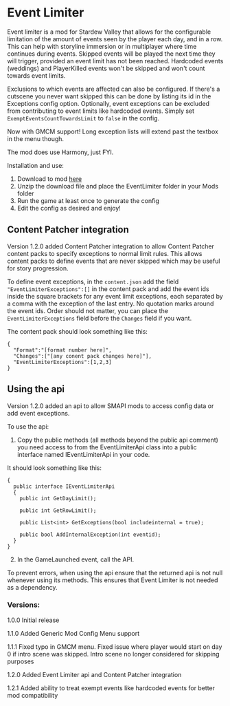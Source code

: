 # Event Limiter

Event limiter is a mod for Stardew Valley that allows for the configurable limitation of the amount of events seen by the player each day, and in a row. 
This can help with storyline immersion or in multiplayer where time continues during events. 
Skipped events will be played the next time they will trigger, provided an event limit has not been reached.
Hardcoded events (weddings) and PlayerKilled events won't be skipped and won't count towards event limits.

Exclusions to which events are affected can also be configured. If there's a cutscene you never want skipped this can be done by listing its id in the Exceptions config option. Optionally, event exceptions can be excluded from contributing to event limits like hardcoded events. Simply set ``ExemptEventsCountTowardsLimit`` to ``false`` in the config.

Now with GMCM support! Long exception lists will extend past the textbox in the menu though.

The mod does use Harmony, just FYI.

Installation and use:
1. Download to mod [here](https://www.nexusmods.com/stardewvalley/mods/10735)
2. Unzip the download file and place the EventLimiter folder in your Mods folder
3. Run the game at least once to generate the config
4. Edit the config as desired and enjoy!

## Content Patcher integration ##

Version 1.2.0 added Content Patcher integration to allow Content Patcher content packs to specify exceptions to normal limit rules. This allows content packs to define events that are never skipped which may be useful for story progression.

To define event exceptions, in the ```content.json``` add the field ```"EventLimiterExceptions":[]``` in the content pack and add the event ids inside the square brackets for any event limit exceptions, each separated by a comma with the exception of the last entry. No quotation marks around the event ids. Order should not matter, you can place the ```EventLimiterExceptions``` field before the ```Changes``` field if you want.

The content pack should look something like this:
```
{
  "Format":"[format number here]",
  "Changes":["[any conent pack changes here]"],
  "EventLimiterExceptions":[1,2,3]
}
```

## Using the api ##

Version 1.2.0 added an api to allow SMAPI mods to access config data or add event exceptions.

To use the api:
1. Copy the public methods (all methods beyond the public api comment) you need access to from the EventLimiterApi class into a public interface named IEventLimiterApi in your code.

It should look something like this:
```
{
  public interface IEventLimiterApi
  {
    public int GetDayLimit();
    
    public int GetRowLimit();
    
    public List<int> GetExceptions(bool includeinternal = true);
    
    public bool AddInternalException(int eventid);
  }
}
```
2. In the GameLaunched event, call the API.

To prevent errors, when using the api ensure that the returned api is not null whenever using its methods. This ensures that Event Limiter is not needed as a dependency.

### Versions: ###
1.0.0 Initial release

1.1.0 Added Generic Mod Config Menu support

1.1.1 Fixed typo in GMCM menu. Fixed issue where player would start on day 0 if intro scene was skipped. Intro scene no longer considered for skipping purposes

1.2.0 Added Event Limiter api and Content Patcher integration

1.2.1 Added ability to treat exempt events like hardcoded events for better mod compatibility
